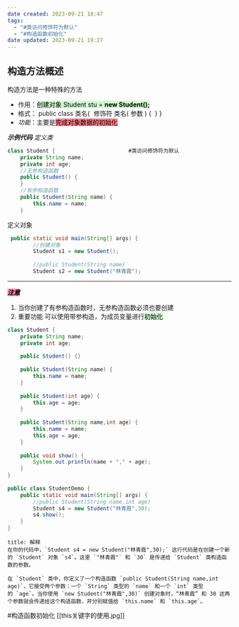 ```yaml
---
date created: 2023-09-21 18:47
tags:
  - "#类访问修饰符为默认"
  - "#构造函数初始化"
date updated: 2023-09-21 19:27
---
```


## 构造方法概述

构造方法是一种特殊的方法

- 作用：<mark style="background: #BBFABBA6;">创建对象 Student stu = **new Student();**</mark>
- 格式：
  public class 类名{
  ​    修饰符 类名( 参数 ) {
  ​ }
  }
- _功能_：主要是<mark style="background: #FFB86CA6;"><mark style="background: #FF5582A6;">完成对象数据的初始化</mark></mark>

_**示例代码**_
_定义类_

```java
class Student {                       #类访问修饰符为默认
    private String name;
    private int age;
    //无参构造函数
    public Student() {
    }
    //有参构造函数
    public Student(String name) {
        this.name = name;
    }
```

定义对象

```java
 public static void main(String[] args) {
        //创建对象
        Student s1 = new Student();
        
        //public Student(String name)
        Student s2 = new Student("林青霞");
```

---

<mark style="background: #FF5582A6;">_**注意**_</mark>

1. 当你创建了有参构造函数时，无参构造函数必须也要创建
2. 重要功能
   可以使用带参构造，为成员变量进行<mark style="background: #BBFABBA6;">初始化</mark>

```java
class Student {  
    private String name;  
    private int age;  
  
    public Student() {}  
  
    public Student(String name) {  
        this.name = name;  
    }  
  
    public Student(int age) {  
        this.age = age;  
    }  
  
    public Student(String name,int age) {  
        this.name = name;  
        this.age = age;  
    }  
  
    public void show() {  
        System.out.println(name + "," + age);  
    }  
}  
  
public class StudentDemo {  
    public static void main(String[] args) {  
        //public Student(String name,int age)  
        Student s4 = new Student("林青霞",30);  
        s4.show();  
    }  
}
```

```ad-note
title: 解释
在你的代码中，`Student s4 = new Student("林青霞",30);` 这行代码是在创建一个新的 `Student` 对象 `s4`。这里 `"林青霞"` 和 `30` 是传递给 `Student` 类构造函数的参数。

在 `Student` 类中，你定义了一个构造函数 `public Student(String name,int age)`，它接受两个参数：一个 `String` 类型的 `name` 和一个 `int` 类型的 `age`。当你使用 `new Student("林青霞",30)` 创建对象时，“林青霞” 和 30 这两个参数就会传递给这个构造函数，并分别赋值给 `this.name` 和 `this.age`。

```
#构造函数初始化 [[this关键字的使用.jpg]]
